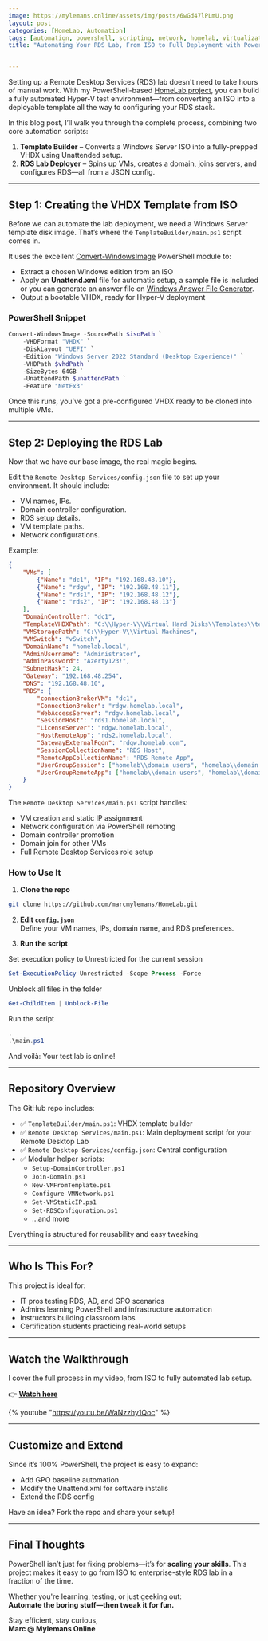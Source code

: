 ```yaml
---
image: https://mylemans.online/assets/img/posts/6wGd47lPLmU.png
layout: post
categories: [HomeLab, Automation]
tags: [automation, powershell, scripting, network, homelab, virtualization, hyper-v, infrastructure, IT management]
title: "Automating Your RDS Lab, From ISO to Full Deployment with PowerShell"


---
```


Setting up a Remote Desktop Services (RDS) lab doesn't need to take hours of manual work. With my PowerShell-based [HomeLab project](https://github.com/marcmylemans/HomeLab), you can build a fully automated Hyper-V test environment—from converting an ISO into a deployable template all the way to configuring your RDS stack.

In this blog post, I’ll walk you through the complete process, combining two core automation scripts:

1. **Template Builder** – Converts a Windows Server ISO into a fully-prepped VHDX using Unattended setup.
2. **RDS Lab Deployer** – Spins up VMs, creates a domain, joins servers, and configures RDS—all from a JSON config.

---

## Step 1: Creating the VHDX Template from ISO

Before we can automate the lab deployment, we need a Windows Server template disk image. That’s where the `TemplateBuilder/main.ps1` script comes in.

It uses the excellent [Convert-WindowsImage](https://github.com/x0nn/Convert-WindowsImage) PowerShell module to:

- Extract a chosen Windows edition from an ISO  
- Apply an **Unattend.xml** file for automatic setup, a sample file is included or you can generate an answer file on [Windows Answer File Generator](https://www.windowsafg.com/).
- Output a bootable VHDX, ready for Hyper-V deployment  

### PowerShell Snippet

```powershell
Convert-WindowsImage -SourcePath $isoPath `
    -VHDFormat "VHDX" `
    -DiskLayout "UEFI" `
    -Edition "Windows Server 2022 Standard (Desktop Experience)" `
    -VHDPath $vhdPath `
    -SizeBytes 64GB `
    -UnattendPath $unattendPath `
    -Feature "NetFx3"
```

Once this runs, you’ve got a pre-configured VHDX ready to be cloned into multiple VMs.

---

## Step 2: Deploying the RDS Lab

Now that we have our base image, the real magic begins.

Edit the `Remote Desktop Services/config.json` file to set up your environment. It should include:

- VM names, IPs.
- Domain controller configuration.
- RDS setup details.
- VM template paths.
- Network configurations.

Example:
```json
{
    "VMs": [
        {"Name": "dc1", "IP": "192.168.48.10"},
        {"Name": "rdgw", "IP": "192.168.48.11"},
        {"Name": "rds1", "IP": "192.168.48.12"},
        {"Name": "rds2", "IP": "192.168.48.13"}
    ],
    "DomainController": "dc1",
    "TemplateVHDXPath": "C:\\Hyper-V\\Virtual Hard Disks\\Templates\\template_server2019.vhdx",
    "VMStoragePath": "C:\\Hyper-V\\Virtual Machines",
    "VMSwitch": "vSwitch",
    "DomainName": "homelab.local",
    "AdminUsername": "Administrator",
    "AdminPassword": "Azerty123!",
    "SubnetMask": 24,
    "Gateway": "192.168.48.254",
    "DNS": "192.168.48.10",
    "RDS": {
        "connectionBrokerVM": "dc1",
        "ConnectionBroker": "rdgw.homelab.local",
        "WebAccessServer": "rdgw.homelab.local",
        "SessionHost": "rds1.homelab.local",
        "LicenseServer": "rdgw.homelab.local",
        "HostRemoteApp": "rds2.homelab.local",
        "GatewayExternalFqdn": "rdgw.homelab.com",
        "SessionCollectionName": "RDS Host",
        "RemoteAppCollectionName": "RDS Remote App",
        "UserGroupSession": ["homelab\\domain users", "homelab\\domain admins"],
        "UserGroupRemoteApp": ["homelab\\domain users", "homelab\\domain admins"]
    }
}
```

The `Remote Desktop Services/main.ps1` script handles:

- VM creation and static IP assignment  
- Network configuration via PowerShell remoting  
- Domain controller promotion  
- Domain join for other VMs  
- Full Remote Desktop Services role setup  

### How to Use It

1. **Clone the repo**

```bash
git clone https://github.com/marcmylemans/HomeLab.git
```

2. **Edit `config.json`**  
Define your VM names, IPs, domain name, and RDS preferences.

3. **Run the script**

Set execution policy to Unrestricted for the current session

```powershell
Set-ExecutionPolicy Unrestricted -Scope Process -Force
```

Unblock all files in the folder

```powershell
Get-ChildItem | Unblock-File
```
Run the script

```powershell
.
.\main.ps1
```

And voilà: Your test lab is online!

---

## Repository Overview

The GitHub repo includes:

- ✅ `TemplateBuilder/main.ps1`: VHDX template builder  
- ✅ `Remote Desktop Services/main.ps1`: Main deployment script for your Remote Desktop Lab 
- ✅ `Remote Desktop Services/config.json`: Central configuration  
- ✅ Modular helper scripts:  
  - `Setup-DomainController.ps1`  
  - `Join-Domain.ps1`  
  - `New-VMFromTemplate.ps1`  
  - `Configure-VMNetwork.ps1`  
  - `Set-VMStaticIP.ps1`  
  - `Set-RDSConfiguration.ps1`  
  - ...and more  

Everything is structured for reusability and easy tweaking.

---

## Who Is This For?

This project is ideal for:

-  IT pros testing RDS, AD, and GPO scenarios  
-  Admins learning PowerShell and infrastructure automation  
-  Instructors building classroom labs  
-  Certification students practicing real-world setups  

---

## Watch the Walkthrough

I cover the full process in my video, from ISO to fully automated lab setup.

👉 **[Watch here](https://youtu.be/WaNzzhy1Qoc)**

{% youtube "https://youtu.be/WaNzzhy1Qoc" %}

---

## Customize and Extend

Since it’s 100% PowerShell, the project is easy to expand:

- Add GPO baseline automation   
- Modify the Unattend.xml for software installs  
- Extend the RDS config

Have an idea? Fork the repo and share your setup!

---

## Final Thoughts

PowerShell isn’t just for fixing problems—it’s for **scaling your skills**. This project makes it easy to go from ISO to enterprise-style RDS lab in a fraction of the time.

Whether you're learning, testing, or just geeking out:  
**Automate the boring stuff—then tweak it for fun.**

Stay efficient, stay curious,  
**Marc @ Mylemans Online**

